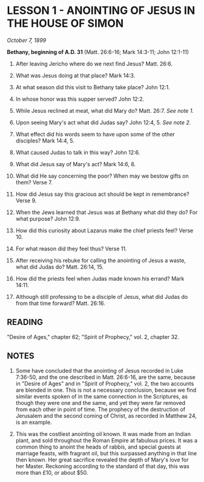 # LESSON 1 - ANOINTING OF JESUS IN THE HOUSE OF SIMON

*October 7, 1899*

**Bethany, beginning of A.D. 31**
(Matt. 26:6-16; Mark 14:3-11; John 12:1-11)

1. After leaving Jericho where do we next find Jesus? Matt. 26:6.

2. What was Jesus doing at that place? Mark 14:3.

3. At what season did this visit to Bethany take place? John 12:1.

4. In whose honor was this supper served? John 12:2.

5. While Jesus reclined at meat, what did Mary do? Matt. 26:7. *See note 1.*

6. Upon seeing Mary's act what did Judas say? John 12:4, 5. *See note 2.*

7. What effect did his words seem to have upon some of the other disciples? Mark 14:4, 5.

8. What caused Judas to talk in this way? John 12:6.

9. What did Jesus say of Mary's act? Mark 14:6, 8.

10. What did He say concerning the poor? When may we bestow gifts on them? Verse 7.

11. How did Jesus say this gracious act should be kept in remembrance? Verse 9.

12. When the Jews learned that Jesus was at Bethany what did they do? For what purpose? John 12:9.

13. How did this curiosity about Lazarus make the chief priests feel? Verse 10.

14. For what reason did they feel thus? Verse 11.

15. After receiving his rebuke for calling the anointing of Jesus a waste, what did Judas do? Matt. 26:14, 15.

16. How did the priests feel when Judas made known his errand? Mark 14:11.

17. Although still professing to be a disciple of Jesus, what did Judas do from that time forward? Matt. 26:16.

## READING
"Desire of Ages," chapter 62; "Spirit of Prophecy," vol. 2, chapter 32.

## NOTES

1. Some have concluded that the anointing of Jesus recorded in Luke 7:36-50, and the one described in Matt. 26:6-16, are the same, because in "Desire of Ages" and in "Spirit of Prophecy," vol. 2, the two accounts are blended in one. This is not a necessary conclusion, because we find similar events spoken of in the same connection in the Scriptures, as though they were one and the same, and yet they were far removed from each other in point of time. The prophecy of the destruction of Jerusalem and the second coming of Christ, as recorded in Matthew 24, is an example.

2. This was the costliest anointing oil known. It was made from an Indian plant, and sold throughout the Roman Empire at fabulous prices. It was a common thing to anoint the heads of rabbis, and special guests at marriage feasts, with fragrant oil, but this surpassed anything in that line then known. Her great sacrifice revealed the depth of Mary's love for her Master. Reckoning according to the standard of that day, this was more than £10, or about $50.